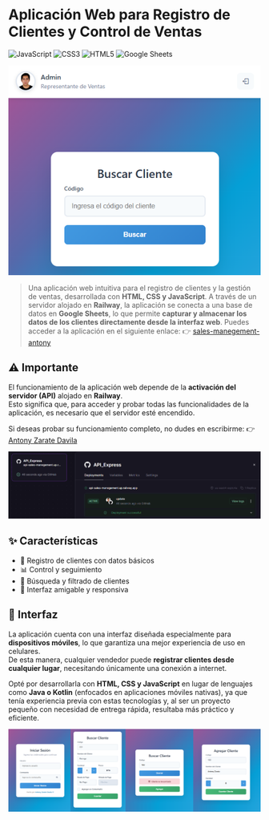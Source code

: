 # Aplicación Web para Registro de Clientes y Control de Ventas

![JavaScript](https://img.shields.io/badge/JavaScript-F7DF1E?logo=javascript&logoColor=000&style=for-the-badge)
![CSS3](https://img.shields.io/badge/CSS3-1572B6?logo=css3&logoColor=fff&style=for-the-badge)
![HTML5](https://img.shields.io/badge/HTML5-E34F26?logo=html5&logoColor=fff&style=for-the-badge)
![Google Sheets](https://img.shields.io/badge/Google%20Sheets-34A853?logo=googlesheets&logoColor=fff&style=for-the-badge)

[![Vista previa](https://github.com/anton-zd/Aplicacion_Web_para_Registro_de_Clientes_y_Control_de_Ventas/blob/main/assets/readme_files/image_1.png)](https://sales-manegement-antony.netlify.app/)

> Una aplicación web intuitiva para el registro de clientes y la gestión de ventas, desarrollada con **HTML, CSS y JavaScript**.
> A través de un servidor alojado en **Railway**, la aplicación se conecta a una base de datos en **Google Sheets**, lo que permite **capturar y almacenar los datos de los clientes directamente desde la interfaz web**.
> Puedes acceder a la aplicación en el siguiente enlace: 👉 [sales-manegement-antony](https://sales-manegement-antony.netlify.app/)

## ⚠️ Importante

El funcionamiento de la aplicación web depende de la **activación del servidor (API)** alojado en **Railway**.  
Esto significa que, para acceder y probar todas las funcionalidades de la aplicación, es necesario que el servidor esté encendido.  

Si deseas probar su funcionamiento completo, no dudes en escribirme: 👉 [Antony Zarate Davila](https://www.linkedin.com/in/antonyzarate/)

![Aviso](https://github.com/anton-zd/Aplicacion_Web_para_Registro_de_Clientes_y_Control_de_Ventas/blob/main/assets/readme_files/image_2.png)

## ✨ Características

- 👤 Registro de clientes con datos básicos
- 📊 Control y seguimiento 
- 🔎 Búsqueda y filtrado de clientes
- 🎨 Interfaz amigable y responsiva

## 📱 Interfaz

La aplicación cuenta con una interfaz diseñada especialmente para **dispositivos móviles**, lo que garantiza una mejor experiencia de uso en celulares.  
De esta manera, cualquier vendedor puede **registrar clientes desde cualquier lugar**, necesitando únicamente una conexión a internet.  

Opté por desarrollarla con **HTML, CSS y JavaScript** en lugar de lenguajes como **Java o Kotlin** (enfocados en aplicaciones móviles nativas), ya que tenía experiencia previa con estas tecnologías y, al ser un proyecto pequeño con necesidad de entrega rápida, resultaba más práctico y eficiente.

![Interfaz](https://github.com/anton-zd/Aplicacion_Web_para_Registro_de_Clientes_y_Control_de_Ventas/blob/main/assets/readme_files/image_3.png)
